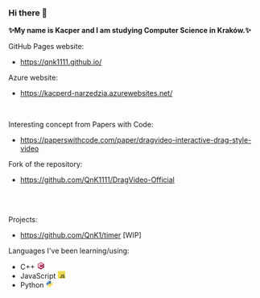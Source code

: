 ### Hi there 👋

**✨My name is Kacper and I am studying Computer Science in Kraków.✨**

GitHub Pages website:
- https://qnk1111.github.io/

Azure website:
- https://kacperd-narzedzia.azurewebsites.net/
<br>

Interesting concept from Papers with Code:
- https://paperswithcode.com/paper/dragvideo-interactive-drag-style-video
  
Fork of the repository:
- https://github.com/QnK1111/DragVideo-Official

<br>
<br>

Projects:
- https://github.com/QnK1/timer [WIP]

Languages I've been learning/using:
* C++ <img src="cplusplus-original.svg" width="15">
* JavaScript <img src="javascript-original.svg" width="15">
* Python <img src="python-original.svg" width="15">


